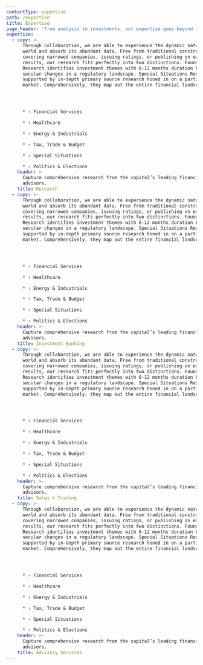 ```yaml
---
contentType: expertise
path: /expertise
title: Expertise
page_header: 'From analysis to investments, our expertise goes beyond insights.'
expertise:
  - copy: >-
      Through collaboration, we are able to experience the dynamic nature of the
      world and absorb its abundant data. Free from traditional constraints of
      covering narrowed companies, issuing ratings, or publishing on earnings
      results, our research fits perfectly into two distinctions. Foundation
      Research identifies investment themes with 6-12 months duration based on
      secular changes in a regulatory landscape. Special Situations Research is
      supported by in-depth primary source research honed in on a particular
      market. Comprehensively, they map out the entire financial landscape.




      * › Financial Services

      * › Healthcare

      * › Energy & Industrials

      * › Tax, Trade & Budget

      * › Special Situations

      * › Politics & Elections
    header: >-
      Capture comprehensive research from the capital’s leading financiers and
      advisors.
    title: Research
  - copy: >-
      Through collaboration, we are able to experience the dynamic nature of the
      world and absorb its abundant data. Free from traditional constraints of
      covering narrowed companies, issuing ratings, or publishing on earnings
      results, our research fits perfectly into two distinctions. Foundation
      Research identifies investment themes with 6-12 months duration based on
      secular changes in a regulatory landscape. Special Situations Research is
      supported by in-depth primary source research honed in on a particular
      market. Comprehensively, they map out the entire financial landscape.




      * › Financial Services

      * › Healthcare

      * › Energy & Industrials

      * › Tax, Trade & Budget

      * › Special Situations

      * › Politics & Elections
    header: >-
      Capture comprehensive research from the capital’s leading financiers and
      advisors.
    title: Investment Banking
  - copy: >-
      Through collaboration, we are able to experience the dynamic nature of the
      world and absorb its abundant data. Free from traditional constraints of
      covering narrowed companies, issuing ratings, or publishing on earnings
      results, our research fits perfectly into two distinctions. Foundation
      Research identifies investment themes with 6-12 months duration based on
      secular changes in a regulatory landscape. Special Situations Research is
      supported by in-depth primary source research honed in on a particular
      market. Comprehensively, they map out the entire financial landscape.




      * › Financial Services

      * › Healthcare

      * › Energy & Industrials

      * › Tax, Trade & Budget

      * › Special Situations

      * › Politics & Elections
    header: >-
      Capture comprehensive research from the capital’s leading financiers and
      advisors.
    title: Sales + Trading
  - copy: >-
      Through collaboration, we are able to experience the dynamic nature of the
      world and absorb its abundant data. Free from traditional constraints of
      covering narrowed companies, issuing ratings, or publishing on earnings
      results, our research fits perfectly into two distinctions. Foundation
      Research identifies investment themes with 6-12 months duration based on
      secular changes in a regulatory landscape. Special Situations Research is
      supported by in-depth primary source research honed in on a particular
      market. Comprehensively, they map out the entire financial landscape.




      * › Financial Services

      * › Healthcare

      * › Energy & Industrials

      * › Tax, Trade & Budget

      * › Special Situations

      * › Politics & Elections
    header: >-
      Capture comprehensive research from the capital’s leading financiers and
      advisors.
    title: Advisory Services
---
```


